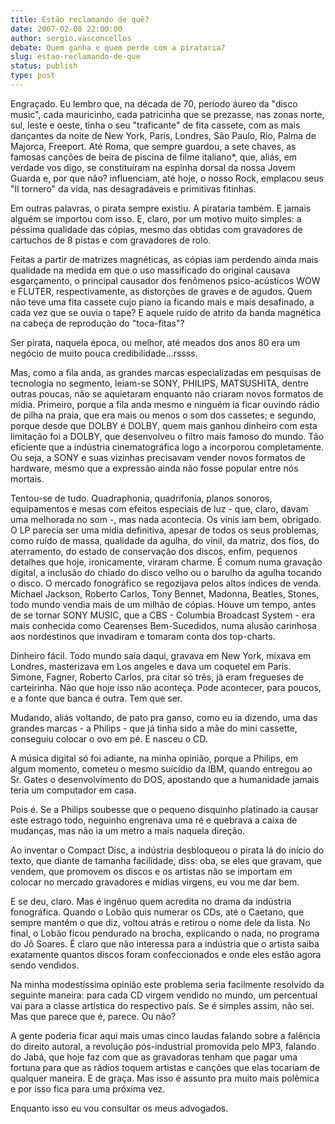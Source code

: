 ```yaml
---
title: Estão reclamando de quê?
date: 2007-02-08 22:00:00
author: sergio.vasconcellos
debate: Quem ganha e quem perde com a pirataria?
slug: estao-reclamando-de-que
status: publish 
type: post
---
```


Engraçado. Eu lembro que, na década de 70, período áureo da "disco music", cada mauricinho, cada patricinha que se prezasse, nas zonas norte, sul, leste e oeste, tinha o seu "traficante" de fita cassete, com as mais dançantes da noite de New York, Paris, Londres, São Paulo, Rio, Palma de Majorca, Freeport. Até Roma, que sempre guardou, a sete chaves, as famosas canções de beira de piscina de filme italiano\*, que, aliás, em verdade vos digo, se constituíram na espinha dorsal da nossa Jovem Guarda e, por que não? influenciam, até hoje, o nosso Rock, emplacou seus "Il tornero" da vida, nas desagradáveis e primitivas fitinhas.  

  

Em outras palavras, o pirata sempre existiu. A pirataria também. E jamais alguém se importou com isso. E, claro, por um motivo muito simples: a péssima qualidade das cópias, mesmo das obtidas com gravadores de cartuchos de 8 pistas e com gravadores de rolo.  

  

Feitas a partir de matrizes magnéticas, as cópias iam perdendo ainda mais qualidade na medida em que o uso massificado do original causava esgarçamento, o principal causador dos fenômenos psico-acústicos WOW e FLUTER, respectivamente, as distorções de graves e de agudos. Quem não teve uma fita cassete cujo piano ia ficando mais e mais desafinado, a cada vez que se ouvia o tape? E aquele ruído de atrito da banda magnética na cabeça de reprodução do "toca-fitas"?  

  

Ser pirata, naquela época, ou melhor, até meados dos anos 80 era um negócio de muito pouca credibilidade...rssss.  

  

Mas, como a fila anda, as grandes marcas especializadas em pesquisas de tecnologia no segmento, leiam-se SONY, PHILIPS, MATSUSHITA, dentre outras poucas, não se aquietaram enquanto não criaram novos formatos de mídia. Primeiro, porque a fila anda mesmo e ninguém ia ficar ouvindo rádio de pilha na praia, que era mais ou menos o som dos cassetes; e segundo, porque desde que DOLBY é DOLBY, quem mais ganhou dinheiro com esta limitação foi a DOLBY, que desenvolveu o filtro mais famoso do mundo. Tão eficiente que a indústria cinematográfica logo a incorporou completamente. Ou seja, a SONY e suas vizinhas precisavam vender novos formatos de hardware, mesmo que a expressão ainda não fosse popular entre nós mortais.  

  

Tentou-se de tudo. Quadraphonia, quadrifonia, planos sonoros, equipamentos e mesas com efeitos especiais de luz - que, claro, davam uma melhorada no som -, mas nada acontecia. Os vinis iam bem, obrigado. O LP parecia ser uma mídia definitiva, apesar de todos os seus problemas, como ruído de massa, qualidade da agulha, do vinil, da matriz, dos fios, do aterramento, do estado de conservação dos discos, enfim, pequenos detalhes que hoje, ironicamente, viraram charme. É comum numa gravação digital, a inclusão do chiado do disco velho ou o barulho da agulha tocando o disco. O mercado fonográfico se regozijava pelos altos índices de venda. Michael Jackson, Roberto Carlos, Tony Bennet, Madonna, Beatles, Stones, todo mundo vendia mais de um milhão de cópias. Houve um tempo, antes de se tornar SONY MUSIC, que a CBS - Columbia Broadcast System - era mais conhecida como Cearenses Bem-Sucedidos, numa alusão carinhosa aos nordestinos que invadiram e tomaram conta dos top-charts.  

  

Dinheiro fácil. Todo mundo saía daqui, gravava em New York, mixava em Londres, masterizava em Los angeles e dava um coquetel em Paris. Simone, Fagner, Roberto Carlos, pra citar só três, já eram fregueses de carteirinha. Não que hoje isso não aconteça. Pode acontecer, para poucos, e a fonte que banca é outra. Tem que ser.  

  

Mudando, aliás voltando, de pato pra ganso, como eu ia dizendo, uma das grandes marcas - a Philips - que já tinha sido a mãe do mini cassette, conseguiu colocar o ovo em pé. E nasceu o CD.  

  

A música digital só foi adiante, na minha opinião, porque a Philips, em algum momento, cometeu o mesmo suicídio da IBM, quando entregou ao Sr. Gates o desenvolvimento do DOS, apostando que a humanidade jamais teria um computador em casa.  

  

Pois é. Se a Philips soubesse que o pequeno disquinho platinado ia causar este estrago todo, neguinho engrenava uma ré e quebrava a caixa de mudanças, mas não ia um metro a mais naquela direção.  

  

Ao inventar o Compact Disc, a indústria desbloqueou o pirata lá do início do texto, que diante de tamanha facilidade, diss: oba, se eles que gravam, que vendem, que promovem os discos e os artistas não se importam em colocar no mercado gravadores e mídias virgens, eu vou me dar bem.  

  

E se deu, claro. Mas é ingênuo quem acredita no drama da indústria fonográfica. Quando o Lobão quis numerar os CDs, até o Caetano, que sempre mantém o que diz, voltou atrás e retirou o nome dele da lista. No final, o Lobão ficou pendurado na brocha, explicando o nada, no programa do Jô Soares. É claro que não interessa para a indústria que o artista saiba exatamente quantos discos foram confeccionados e onde eles estão agora sendo vendidos.  

  

Na minha modestíssima opinião este problema seria facilmente resolvido da seguinte maneira: para cada CD virgem vendido no mundo, um percentual vai para a classe artística do respectivo país. Se é simples assim, não sei. Mas que parece que é, parece. Ou não?  

  

A gente poderia ficar aqui mais umas cinco laudas falando sobre a falência do direito autoral, a revolução pós-industrial promovida pelo MP3, falando do Jabá, que hoje faz com que as gravadoras tenham que pagar uma fortuna para que as rádios toquem artistas e canções que elas tocariam de qualquer maneira. E de graça. Mas isso é assunto pra muito mais polêmica e por isso fica para uma próxima vez.  

  

Enquanto isso eu vou consultar os meus advogados.
